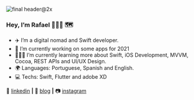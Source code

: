 ![final header@2x](https://user-images.githubusercontent.com/26628994/101356169-70851b80-3876-11eb-8cbe-c5b794453bbb.png)

### Hey, I’m Rafael 👨🏾‍💻 🗺

* ✈️ I’m a digital nomad and Swift developer.
* 🔭 I’m currently working on some apps for 2021
* 👨🏾‍💻 I’m currently learning more about Swift, iOS Development, MVVM, Cocoa, REST APIs and UI/UX Design.
* 🌍 Languages: Portuguese, Spanish and English.
* 💻 Techs: Swift, Flutter and adobe XD 

👔 [linkedin][linkedin] **|** 
🏡 [blog][blog] **|** 
📷 [instagram][instagram] 


[blog]: https://medium.com/@rolvr
[instagram]: https://instagram.com/rolvr
[linkedin]: https://www.linkedin.com/in/rolvr


<!--
**oneorafael/oneorafael** is a ✨ _special_ ✨ repository because its `README.md` (this file) appears on your GitHub profile.

Here are some ideas to get you started:

- 🔭 I’m currently working on ...
- 🌱 I’m currently learning ...
- 👯 I’m looking to collaborate on ...
- 🤔 I’m looking for help with ...
- 💬 Ask me about ...
- 📫 How to reach me: ...
- 😄 Pronouns: ...
- ⚡ Fun fact: ...
-->

